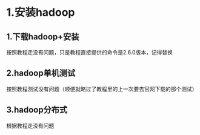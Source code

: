 # 1.安装hadoop
## 1.下载hadoop+安装
按照教程走没有问题，只是教程直接提供的命令是2.6.0版本，记得替换
## 2.hadoop单机测试
按照教程测试没有问题（顺便就略过了教程里的上一次要去官网下载的那个测试）
## 3.hadoop分布式
根据教程走没有问题
